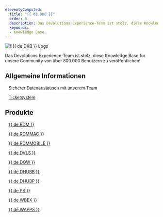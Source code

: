 ```yaml
---
eleventyComputed:
  title: "{{ de.DKB }}"
  order: 0
  description: Das Devolutions Experience-Team ist stolz, diese Knowledge Base für unsere Community von über 800.000 Benutzern zu veröffentlichen!
  keywords:
  - Knowledge Base
---
```

![!!{{ de.DKB }} Logo](https://webdevolutions.blob.core.windows.net/images/projects/knowledge-base/logos/knowledge-base-color-shadow.svg)  

Das Devolutions Experience-Team ist stolz, diese Knowledge Base für unsere Community von über 800.000 Benutzern zu veröffentlichen!  

## Allgemeine Informationen

&nbsp; &nbsp;[Sicherer Datenaustausch mit unserem Team](/de/kb/devolutions-customer-success/securely-send-file/)  

&nbsp; &nbsp;[Ticketsystem](/de/kb/devolutions-customer-success/ticketing-system/)  

## Produkte 

&nbsp; &nbsp;[{{ de.RDM }}](/de/kb/remote-desktop-manager/)  

&nbsp; &nbsp;[{{ de.RDMMAC }}](/de/kb/remote-desktop-manager-macos/)  

&nbsp; &nbsp;[{{ de.RDMMOBILE }}](/de/kb/remote-desktop-manager-mobile/)  

&nbsp; &nbsp;[{{ de.DVLS }}](/de/kb/devolutions-server/)  

&nbsp; &nbsp;[{{ de.DGW }}](/de/kb/devolutions-gateway/)  

&nbsp; &nbsp;[{{ de.DHUBB }}](/de/kb/hub-business/)  

&nbsp; &nbsp;[{{ de.DHUBP }}](/de/kb/hub-personal/)  

&nbsp; &nbsp;[{{ de.PS }}](/de/kb/devolutions-powershell/)  

&nbsp; &nbsp;[{{ de.WBEX }}](/de/kb/workspace-browser-extension/)  

&nbsp; &nbsp;[{{ de.WAPPS }}](/de/kb/devolutions-workspace/)  
